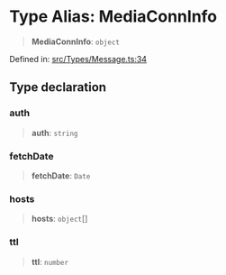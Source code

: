 # Type Alias: MediaConnInfo

> **MediaConnInfo**: `object`

Defined in: [src/Types/Message.ts:34](https://github.com/Riders004/Tv/blob/3d6aaf6f3efb499dc9d0ca82bb24083bb45a8478/src/Types/Message.ts#L34)

## Type declaration

### auth

> **auth**: `string`

### fetchDate

> **fetchDate**: `Date`

### hosts

> **hosts**: `object`[]

### ttl

> **ttl**: `number`
